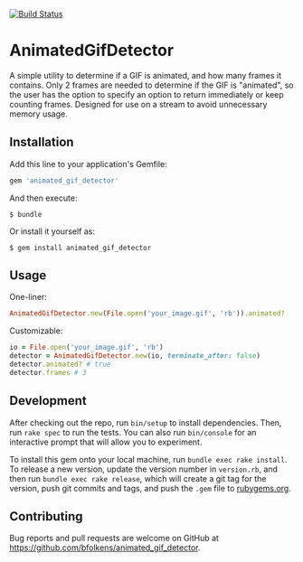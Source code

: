 [![Build Status](https://travis-ci.org/bfolkens/ruby-animated-gif-detector.svg?branch=master)](https://travis-ci.org/bfolkens/ruby-animated-gif-detector)

# AnimatedGifDetector

A simple utility to determine if a GIF is animated, and how many frames it contains.  Only 2 frames are needed to determine if the GIF is "animated", so the user has the option to specify an option to return immediately or keep counting frames.  Designed for use on a stream to avoid unnecessary memory usage.

## Installation

Add this line to your application's Gemfile:

```ruby
gem 'animated_gif_detector'
```

And then execute:

    $ bundle

Or install it yourself as:

    $ gem install animated_gif_detector

## Usage

One-liner:

```ruby
AnimatedGifDetector.new(File.open('your_image.gif', 'rb')).animated?
```

Customizable:

```ruby
io = File.open('your_image.gif', 'rb')
detector = AnimatedGifDetector.new(io, terminate_after: false)
detector.animated? # true
detector.frames # 3
```

## Development

After checking out the repo, run `bin/setup` to install dependencies. Then, run `rake spec` to run the tests. You can also run `bin/console` for an interactive prompt that will allow you to experiment.

To install this gem onto your local machine, run `bundle exec rake install`. To release a new version, update the version number in `version.rb`, and then run `bundle exec rake release`, which will create a git tag for the version, push git commits and tags, and push the `.gem` file to [rubygems.org](https://rubygems.org).

## Contributing

Bug reports and pull requests are welcome on GitHub at https://github.com/bfolkens/animated_gif_detector.
